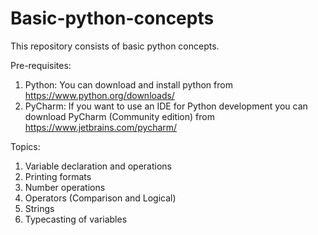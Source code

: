 # Basic-python-concepts
This repository consists of basic python concepts.

Pre-requisites:
1. Python: You can download and install python from https://www.python.org/downloads/
2. PyCharm: If you want to use an IDE for Python development you can download PyCharm (Community edition) from https://www.jetbrains.com/pycharm/

Topics:
1. Variable declaration and operations
2. Printing formats
3. Number operations
3. Operators (Comparison and Logical)
4. Strings
5. Typecasting of variables
